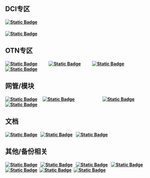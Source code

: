 ## DCI专区

<!--sec data-title="点击下载" data-id="section0" data-show=true ces-->

#### [![Static Badge](https://img.shields.io/badge/DCI-OTP5600_V04R20C09B039SP03.bin-blue)](https://version-1301999062.cos.ap-beijing.myqcloud.com/OTP5600_V04R20C09B039SP03.bin)

#### [![Static Badge](https://img.shields.io/badge/DCI-OTP5600_II_V2_V04R20C09B039SP03.bin-blue)](https://version-1301999062.cos.ap-beijing.myqcloud.com/OTP5600_II_V2_V04R20C09B039SP03.bin)

<!--endsec-->

## OTN专区

<!--sec data-title="点击下载" data-id="section1" data-show=true ces-->

#### [![Static Badge](https://img.shields.io/badge/OTN-B019-green)](https://version-1301999062.cos.ap-beijing.myqcloud.com/V02R19C18B019.zip) <font color="white">-----</font>[![Static Badge](https://img.shields.io/badge/OTN-B013-green)](https://version-1301999062.cos.ap-beijing.myqcloud.com/B013.zip) <font color="white">-----</font>[![Static Badge](https://img.shields.io/badge/OTN-B032-green)](https://version-1301999062.cos.ap-beijing.myqcloud.com/B032.zip) <font color="white">-----</font>[![Static Badge](https://img.shields.io/badge/OTN-B020-green)](https://version-1301999062.cos.ap-beijing.myqcloud.com/V02R18C02B020.zip)

<!--endsec-->

## 网管/模块

<!--sec data-title="点击下载" data-id="section2" data-show=true ces-->

#### [![Static Badge](https://img.shields.io/badge/OTN-%E7%BD%91%E7%AE%A1-blue)](https://version-1301999062.cos.ap-beijing.myqcloud.com/otn.exe) <font color="white">--</font>[![Static Badge](https://img.shields.io/badge/OTN-%E6%A8%A1%E5%9D%97-green)](https://version-1301999062.cos.ap-beijing.myqcloud.com/UniView%20DA-3.1.0-b20121221.exe)<font color="white">-------------</font> [![Static Badge](https://img.shields.io/badge/DCI-%E7%BD%91%E7%AE%A1-blue)](https://version-1301999062.cos.ap-beijing.myqcloud.com/dci.exe) <font color="white">--</font>[![Static Badge](https://img.shields.io/badge/DCI-%E6%A8%A1%E5%9D%97-green)](https://version-1301999062.cos.ap-beijing.myqcloud.com/UniView%20DA-3.1.0-b20230727.exe)<font color="white">-----</font>

<!--endsec-->

## 文档

<!--sec data-title="点击下载" data-id="section3" data-show=true ces-->

#### [![Static Badge](https://img.shields.io/badge/%E6%B1%9F%E8%8B%8F%E7%94%B5%E4%BF%A1%E6%B5%8B%E8%AF%95%E6%8A%A5%E5%91%8A-blue)](https://version-1301999062.cos.ap-beijing.myqcloud.com/%E6%B1%9F%E8%8B%8F%E7%94%B5%E4%BF%A1DCI-BOX_II%E5%9E%8B%E6%B5%8B%E8%AF%95%E6%8A%A5%E5%91%8A.docx) <font color="white">-</font>[![Static Badge](https://img.shields.io/badge/%E9%BB%91%E9%BE%99%E6%B1%9F%E8%81%94%E9%80%9A%E6%B5%8B%E8%AF%95%E6%8A%A5%E5%91%8A-blue)](https://version-1301999062.cos.ap-beijing.myqcloud.com/%E9%BB%91%E9%BE%99%E6%B1%9F%E8%81%94%E9%80%9A%E6%A8%A1%E5%9D%97%E5%8C%96%E6%B3%A2%E5%88%86%E6%B5%8B%E8%AF%95%E6%8A%A5%E5%91%8A.doc) <font color="white">-</font>[![Static Badge](https://img.shields.io/badge/%E7%A7%BB%E5%8A%A8%E6%9E%81%E7%AE%80OTN%E8%A7%84%E8%8C%83-blue)](https://version-1301999062.cos.ap-beijing.myqcloud.com/%E4%B8%AD%E5%9B%BD%E7%A7%BB%E5%8A%A8%E6%9E%81%E7%AE%80%E5%85%89%E4%BC%A0%E9%80%81%E7%BD%91%EF%BC%88OTN%EF%BC%89%E7%B3%BB%E7%BB%9F%E5%92%8C%E8%AE%BE%E5%A4%87%E6%8A%80%E6%9C%AF%E8%A7%84%E8%8C%83v1.2.docx)

<!--endsec-->

## 其他/备份相关

<!--sec data-title="点击下载" data-id="section4" data-show=true ces-->

#### [![Static Badge](https://img.shields.io/badge/%E7%94%BB%E5%9B%BE-%E8%BD%AF%E4%BB%B6-blue)](https://version-1301999062.cos.ap-beijing.myqcloud.com/%E4%BA%BF%E5%9B%BE%E5%9B%BE%E7%A4%BA%E6%BF%80%E6%B4%BB.zip) <font color="white">-</font>[![Static Badge](https://img.shields.io/badge/GW-LOGO-blue)](https://version-1301999062.cos.ap-beijing.myqcloud.com/LOGO.zip) <font color="white">-</font>[![Static Badge](https://img.shields.io/badge/%E6%8F%92%E4%BB%B6-%E7%A7%91%E5%AD%A6%E4%B8%8A%E7%BD%91-blue)](https://version-1301999062.cos.ap-beijing.myqcloud.com/igg_2.3.4.zip) <font color="white">-</font>[![Static Badge](https://img.shields.io/badge/sftp-freeSSHd-blue)](https://version-1301999062.cos.ap-beijing.myqcloud.com/freeSSHd.exe) <font color="white">-</font>[![Static Badge](https://img.shields.io/badge/USB%E9%A9%B1%E5%8A%A8-%E7%A1%AC%E9%85%B7-blue)](https://version-1301999062.cos.ap-beijing.myqcloud.com/Install_USB_Win10_10059_20_07272023_08042023.zip)<font color="white">-</font>[![Static Badge](https://img.shields.io/badge/58%E4%BB%AA%E8%A1%A8-10%2F100g-blue)](https://version-1301999062.cos.ap-beijing.myqcloud.com/VNC-Viewer-5.3.0-Windows-64bit.exe)<font color="white">-</font>[![Static Badge](https://img.shields.io/badge/%E5%85%89%E8%B0%B1%E4%BB%AA-osa-blue)](https://version-1301999062.cos.ap-beijing.myqcloud.com/RemoteMonitor%20for%20AQ6370C%20%26%20AQ6150.lnk)

<!--endsec-->

